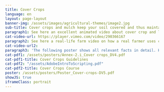```yaml
---
title: Cover Crops
language: en
layout: page-layout
banner-img: /assets/images/agricultural-themes/image2.jpg
sub-title: Cover crops and mulch keep your soil covered and thus maintain it moist and fertile. They also avoid erosion and as leguminous cover crops they feed your soil with extra nitrogen.
paragraph1: See here an excellent animated video about cover crop and leguminous plant basics; learn about the benefits and how to do it.
cat-video-url: https://player.vimeo.com/video/290366167
paragraph2: See here a real-life farm video on how a real farmer uses cover crops and mulch management to improve the soil fertility and protection of his farmland.
cat-video-url2: 
paragraph3: 'The following poster shows all relevant facts in detail. Have a look at it.'
cat-pdf1: /assets/posters/Annex-2.i_Cover crops_DV4.pdf
cat-pdf1-title: Cover Crops Guidelines
cat-pdf2: "/assets/AdobeIntroToScripting.pdf"
cat-pdf2-title: Cover Crops Course
poster: /assets/posters/Poster_Cover-crops-DV5.pdf
showJS: true
iframeClass: portrait
---
```

